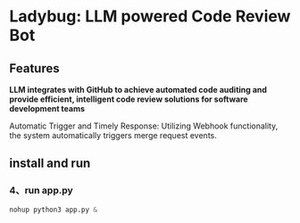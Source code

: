 # Ladybug: LLM powered Code Review Bot

## Features

 **LLM integrates with GitHub to achieve automated code auditing and provide efficient, intelligent code review solutions for software development teams**

Automatic Trigger and Timely Response: Utilizing Webhook functionality, the system automatically triggers merge request events.

## install and run

### 4、run app.py 

```python
nohup python3 app.py & 
```

